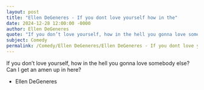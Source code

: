 ```yaml
---
layout: post
title: "Ellen DeGeneres - If you dont love yourself how in the"
date: 2024-12-28 12:00:00 -0000
author: Ellen DeGeneres
quote: "If you don’t love yourself, how in the hell you gonna love somebody else? Can I get an amen up in here?"
subject: Comedy
permalink: /Comedy/Ellen DeGeneres/Ellen DeGeneres - If you dont love yourself how in the
---
```


If you don’t love yourself, how in the hell you gonna love somebody else? Can I get an amen up in here?

- Ellen DeGeneres
